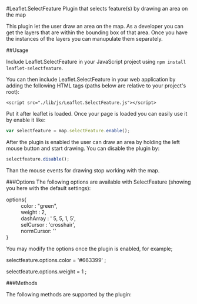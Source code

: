 
<head>
  <meta charset="utf-8">
  <meta http-equiv="X-UA-Compatible" content="IE=edge,chrome=1">
</head>
<body>

#Leaflet.SelectFeature
Plugin that selects feature(s) by drawing an area on the map

This plugin let the user draw an area on the map. As a developer you can get the layers that are within the bounding box of that area. Once you have the instances of the layers you can manupulate them separately.


##Usage

Include Leaflet.SelectFeature in your JavaScript project using `npm install leaflet-selectfeature`.

You can then include Leaflet.SelectFeature in your web application by adding the following HTML tags (paths below are relative to your project's root):

```
<script src="./lib/js/Leaflet.SelectFeature.js"></script>
```

Put it after leaflet is loaded.
Once your page is loaded you can easily use it by enable it like:
```javascript
var selectfeature = map.selectFeature.enable();
```

After the plugin is enabled the user can draw an area by holding the left mouse button and start drawing. You can disable the plugin by:
```javascript
selectfeature.disable();
```

Than the mouse events for drawing stop working with the map.

###Options
The following options are available with SelectFeature (showing you here with the default settings):

<dl>
  <dt>options{</dt>
    <dd>color : "green",</dd>
    <dd>weight : 2,</dd>
    <dd>dashArray : ' 5, 5, 1, 5',</dd>
    <dd>selCursor : 'crosshair',</dd>
    <dd>normCursor: ''</dd>
  <dt>}</dt>
</dl>  

You may modify the options once the plugin is enabled, for example;

<p>  selectfeature.options.color = '#663399' ;</p>
<p>  selectfeature.options.weight = 1 ;</p>

###Methods
<p>The following methods are supported by the plugin:</p>




</body>
</html>
